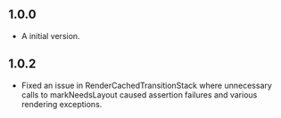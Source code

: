 ## 1.0.0
- A initial version.

## 1.0.2
- Fixed an issue in RenderCachedTransitionStack where unnecessary calls to markNeedsLayout caused assertion failures and various rendering exceptions.